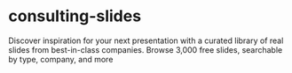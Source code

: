 # consulting-slides
Discover inspiration for your next presentation with a curated library of real slides from best-in-class companies. Browse 3,000 free slides, searchable by type, company, and more
